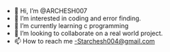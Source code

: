 - 👋 Hi, I’m @ARCHESH007
- 👀 I’m interested in coding and error finding.
- 🌱 I’m currently learning c programming
- 💞️ I’m looking to collaborate on a real world project.
- 📫 How to reach me -Starchesh004@gmail.com

<!---
ARCHESH007/ARCHESH007 is a ✨ special ✨ repository because its `README.md` (this file) appears on your GitHub profile.
You can click the Preview link to take a look at your changes.
--->

